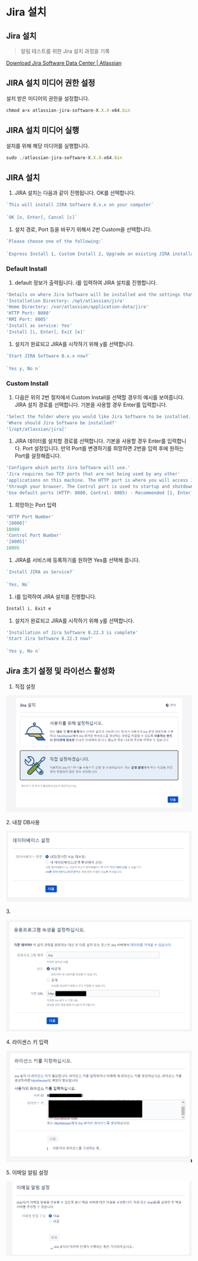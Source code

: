 # Jira 설치

## Jira 설치

> 알림 테스트를 위한 Jira 설치 과정을 기록

[Download Jira Software Data Center | Atlassian](https://www.atlassian.com/software/jira/download/data-center)

## JIRA 설치 미디어 권한 설정

설치 받은 미디어의 권한을 설정합니다.

```jsx
chmod a+x atlassian-jira-software-X.X.X-x64.bin
```

## JIRA 설치 미디어 실행

설치를 위해 해당 미디어를 실행합니다.

```jsx
sudo ./atlassian-jira-software-X.X.X-x64.bin
```

## JIRA 설치

1. JIRA 설치는 다음과 같이 진행됩니다. OK를 선택합니다.

```jsx
`This will install JIRA Software 8.x.x on your computer`

`OK [o, Enter], Cancel [c]`
```

1. 설치 경로, Port 등을 바꾸기 위해서 2번 Custom을 선택합니다.

```jsx
`Please choose one of the following:`

`Express Install 1, Custom Install 2, Upgrade an existing JIRA installation 3`
```

### Default Install

1. default 정보가 출력됩니다. i를 입력하여 JIRA 설치를 진행합니다.

```jsx
'Details on where Jira Software will be installed and the settings that will be used.'
'Installation Directory: /opt/atlassian/jira'
'Home Directory: /var/atlassian/application-data/jira'
'HTTP Port: 8080'
'RMI Port: 8005'
'Install as service: Yes'
'Install [i, Enter], Exit [e]'
```

1. 설치가 완료되고 JIRA를 시작하기 위해 y를 선택합니다.

```jsx
`Start JIRA Software 8.x.x now?`

`Yes y, No n`
```

### Custom Install

1. 다음은 위의 2번 절차에서 Custom Install을 선택할 경우의 예시를 보여줍니다. JIRA 설치 경로를 선택합니다. 기본을 사용할 경우 Enter를 입력합니다.

```jsx
'Select the folder where you would like Jira Software to be installed.'
'Where should Jira Software be installed?'
'[/opt/atlassian/jira]'
```

1. JIRA 데이터를 설치할 경로를 선택합니다. 기본을 사용할 경우 Enter를 입력합니다. Port 설정입니다. 만약 Port를 변경하기를 희망하면 2번을 입력 후에 원하는 Port를 설정해줍니다.

```jsx
'Configure which ports Jira Software will use.'
'Jira requires two TCP ports that are not being used by any other'
'applications on this machine. The HTTP port is where you will access Jira'
'through your browser. The Control port is used to startup and shutdown Jira.'
'Use default ports (HTTP: 8080, Control: 8005) - Recommended [1, Enter], Set custom value for HTTP and Control ports [2]'
```

1. 희망하는 Port 입력

```jsx
'HTTP Port Number'
'[8080]'
18080
'Control Port Number'
'[8005]'
18005
```

1. JIRA를 서비스에 등록하기를 원하면 Yes를 선택해 줍니다.

```jsx
`Install JIRA as Service?`

`Yes, No`
```

1. i를 입력하여 JIRA 설치를 진행합니다.

```jsx
Install i, Exit e
```

1. 설치가 완료되고 JIRA를 시작하기 위해 y를 선택합니다.

```jsx
'Installation of Jira Software 8.22.3 is complete'
'Start Jira Software 8.22.3 now?'

`Yes y, No n`
```

## **Jira 초기 설정 및 라이선스 활성화**

1. 직접 설정

![](<../.gitbook/assets/image (6).png>)

2\. 내장 DB사용

![](<../.gitbook/assets/image (20) (1).png>)

3\.&#x20;

![](<../.gitbook/assets/image (41).png>)

4\. 라이센스 키 입력

![](<../.gitbook/assets/image (12) (1).png>)

5\. 이메일 알림 설정

![](<../.gitbook/assets/image (46).png>)
